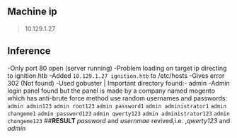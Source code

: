 ## **Machine ip** 
> 10.129.1.27
## **Inference**
-Only port 80 open (server running)
-Problem loading on target ip directing to ignition.htb
-Added `10.129.1.27 ignition.htb` to /etc/hosts
-Gives error 302 (Not found)
-Used gobuster | Important directory found:- admin
-Admin login panel found but the panel is made by a company named mogento which has anti-brute 
force method use random usernames and passwords:
	`admin admin123`
	`admin root123`
	`admin password1`
	`admin administrator1`
	`admin changeme1`
	`admin password123`
	`admin qwerty123`
	`admin administrator123`
	`admin changeme123`
##**RESULT** 
*password* and *usernmae* revived,i.e. ,*qwerty123* and *admin*
